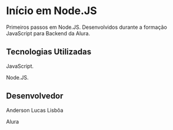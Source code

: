 # Início em Node.JS
Primeiros passos em Node.JS. Desenvolvidos durante a formação JavaScript para Backend da Alura.


## Tecnologias Utilizadas

JavaScript.

Node.JS.


## Desenvolvedor

Anderson Lucas Lisbôa

Alura
